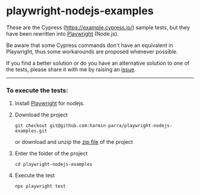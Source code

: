 # playwright-nodejs-examples

These are the Cypress (https://example.cypress.io/) sample tests, but they have been rewritten into [Playwright](https://playwright.dev/docs/intro) (Node.js).

Be aware that some Cypress commands don't have an equivalent in Playwright, thus some workarounds are proposed whenever possible.

If you find a better solution or do you have an alternative solution to one of the tests, please share it with me by raising an [issue](https://github.com/harmin-parra/playwright-nodejs-examples/issues).

---
### To execute the tests:

1. Install [Playwright](https://playwright.dev/docs/intro) for nodejs.

2. Download the project

   ``git checkout git@github.com:harmin-parra/playwright-nodejs-examples.git``

   or download and unzip the [zip file](https://github.com/harmin-parra/playwright-nodejs-examples/archive/refs/heads/main.zip) of the project

3. Enter the folder of the project

   ``cd playwright-nodejs-examples``

4. Execute the test

     ``npx playwright test``


